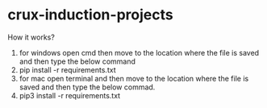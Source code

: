 # crux-induction-projects

How it works?
1. for windows open cmd then move to the location where the file is saved and then type the below command
2. pip install -r requirements.txt
3. for mac open terminal and then move to the location where the file is saved and then type the below commad.
4. pip3 install -r requirements.txt
